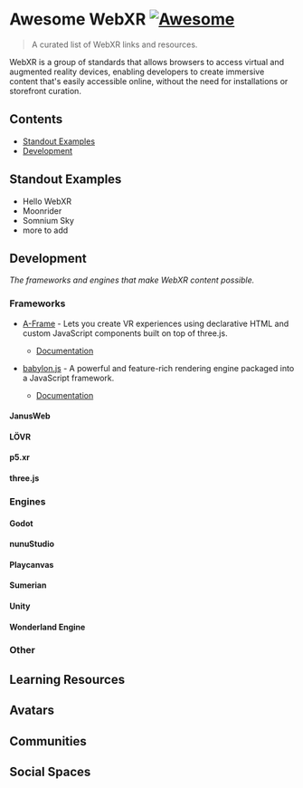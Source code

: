 # Awesome WebXR [![Awesome](https://awesome.re/badge.svg)](https://awesome.re)

> A curated list of WebXR links and resources.

WebXR is a group of standards that allows browsers to access virtual and augmented reality devices, enabling developers to create immersive content that's easily accessible  online, without the need for installations or storefront curation.

## Contents
- [Standout Examples](#standout-examples)
- [Development](#development)

## Standout Examples

- Hello WebXR
- Moonrider
- Somnium Sky
- more to add

## Development

*The frameworks and engines that make WebXR content possible.*

### Frameworks

- [A-Frame](https://aframe.io/) - Lets you create VR experiences using declarative HTML and custom JavaScript components built on top of three.js.
  - [Documentation](https://aframe.io/docs/)

- [babylon.js](https://www.babylonjs.com/) - A powerful and feature-rich rendering engine packaged into a JavaScript framework.
  - [Documentation](https://doc.babylonjs.com/)

#### JanusWeb

#### LÖVR

#### p5.xr

#### three.js

### Engines

#### Godot

#### nunuStudio

#### Playcanvas

#### Sumerian

#### Unity

#### Wonderland Engine

### Other

####

## Learning Resources

## Avatars

## Communities

## Social Spaces
